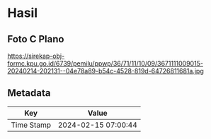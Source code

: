 # Hasil

## Foto C Plano

https://sirekap-obj-formc.kpu.go.id/6739/pemilu/ppwp/36/71/11/10/09/3671111009015-20240214-202131--04e78a89-b54c-4528-819d-64726811681a.jpg


## Metadata

| Key        | Value               |
| ---------- | ------------------- |
| Time Stamp | 2024-02-15 07:00:44 |



